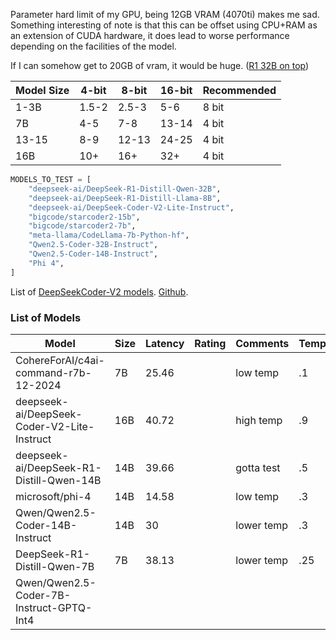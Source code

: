 Parameter hard limit of my GPU, being 12GB VRAM (4070ti) makes me sad. Something interesting of note is that this can be offset using CPU+RAM as an extension of CUDA hardware, it does lead to worse performance depending on the facilities of the model.

If I can somehow get to 20GB of vram, it would be huge. ([R1 32B on top](https://huggingface.co/spaces/mike-ravkine/can-ai-code-results))

| Model Size | 4-bit | 8-bit | 16-bit | Recommended |
| ---------- | ----- | ----- | ------ | ----------- |
| 1-3B       | 1.5-2 | 2.5-3 | 5-6    | 8 bit       |
| 7B         | 4-5   | 7-8   | 13-14  | 4 bit       |
| 13-15      | 8-9   | 12-13 | 24-25  | 4 bit       |
| 16B        | 10+   | 16+   | 32+    | 4 bit       |

```python
MODELS_TO_TEST = [
	"deepseek-ai/DeepSeek-R1-Distill-Qwen-32B",
	"deepseek-ai/DeepSeek-R1-Distill-Llama-8B",
	"deepseek-ai/DeepSeek-Coder-V2-Lite-Instruct",
	"bigcode/starcoder2-15b",
	"bigcode/starcoder2-7b",
	"meta-llama/CodeLlama-7b-Python-hf",
	"Qwen2.5-Coder-32B-Instruct",
	"Qwen2.5-Coder-14B-Instruct",
	"Phi 4",
]

```
List of [DeepSeekCoder-V2 models](https://huggingface.co/collections/deepseek-ai/deepseekcoder-v2-666bf4b274a5f556827ceeca).
[Github](https://github.com/deepseek-ai/DeepSeek-Coder-V2).

### List of Models

| Model                                       | Size | Latency | Rating | Comments   | Temp |
| ------------------------------------------- | ---- | ------- | ------ | ---------- | ---- |
| CohereForAI/c4ai-command-r7b-12-2024        | 7B   | 25.46   |        | low temp   | .1   |
| deepseek-ai/DeepSeek-Coder-V2-Lite-Instruct | 16B  | 40.72   |        | high temp  | .9   |
| deepseek-ai/DeepSeek-R1-Distill-Qwen-14B    | 14B  | 39.66   |        | gotta test | .5   |
| microsoft/phi-4                             | 14B  | 14.58   |        | low temp   | .3   |
| Qwen/Qwen2.5-Coder-14B-Instruct             | 14B  | 30      |        | lower temp | .3   |
| DeepSeek-R1-Distill-Qwen-7B                 | 7B   | 38.13   |        | lower temp | .25  |
| Qwen/Qwen2.5-Coder-7B-Instruct-GPTQ-Int4    |      |         |        |            |      |

